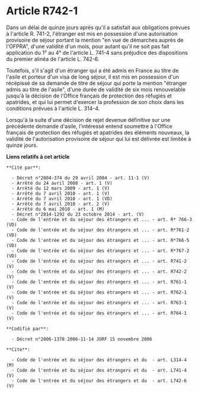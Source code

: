 # Article R742-1

Dans un délai de quinze jours après qu'il a satisfait aux obligations prévues à l'article R. 741-2, l'étranger est mis en
possession d'une autorisation provisoire de séjour portant la mention "en vue de démarches auprès de l'OFPRA", d'une validité
d'un mois, pour autant qu'il ne soit pas fait application du 1° au 4° de l'article L. 741-4 sans préjudice des dispositions
du premier alinéa de l'article L. 742-6.

Toutefois, s'il s'agit d'un étranger qui a été admis en France au titre de l'asile et porteur d'un visa de long séjour, il
est mis en possession d'un récépissé de sa demande de titre de séjour qui porte la mention "étranger admis au titre de
l'asile", d'une durée de validité de six mois renouvelable jusqu'à la décision de l'Office français de protection des
réfugiés et apatrides, et qui lui permet d'exercer la profession de son choix dans les conditions prévues à l'article L.
314-4.

Lorsqu'à la suite d'une décision de rejet devenue définitive sur une précédente demande d'asile, l'intéressé entend soumettre
à l'Office français de protection des réfugiés et apatrides des éléments nouveaux, la validité de l'autorisation provisoire
de séjour qui lui est délivrée est limitée à quinze jours.

**Liens relatifs à cet article**

	**Cité par**:

	  - Décret n°2004-374 du 29 avril 2004 - art. 11-1 (V)
	  - Arrêté du 24 avril 2008 - art. 1 (V)
	  - Arrêté du 12 mars 2009 - art. 1 (V)
	  - Arrêté du 7 avril 2010 - art. 1 (V)
	  - Arrêté du 7 avril 2010 - art. 1 (VD)
	  - Arrêté du 7 avril 2010 - art. 2 (V)
	  - Arrêté du 6 mai 2010 - art. 1 (M)
	  - Décret n°2014-1292 du 23 octobre 2014 - art. (V)
	  - Code de l'entrée et du séjour des étrangers et ... - art. R* 766-3 (VD)
	  - Code de l'entrée et du séjour des étrangers et ... - art. R*761-2 (VD)
	  - Code de l'entrée et du séjour des étrangers et ... - art. R*766-5 (VD)
	  - Code de l'entrée et du séjour des étrangers et ... - art. R*767-2 (VD)
	  - Code de l'entrée et du séjour des étrangers et ... - art. R741-2 (V)
	  - Code de l'entrée et du séjour des étrangers et ... - art. R742-2 (V)
	  - Code de l'entrée et du séjour des étrangers et ... - art. R761-1 (V)
	  - Code de l'entrée et du séjour des étrangers et ... - art. R762-1 (V)
	  - Code de l'entrée et du séjour des étrangers et ... - art. R763-1 (V)
	  - Code de l'entrée et du séjour des étrangers et ... - art. R764-1 (V)

	**Codifié par**:

	  - Décret n°2006-1378 2006-11-14 JORF 15 novembre 2006

	**Cite**:

	  - Code de l'entrée et du séjour des étrangers et du  - art. L314-4 (M)
	  - Code de l'entrée et du séjour des étrangers et du  - art. L741-4 (V)
	  - Code de l'entrée et du séjour des étrangers et du  - art. L742-6 (V)
